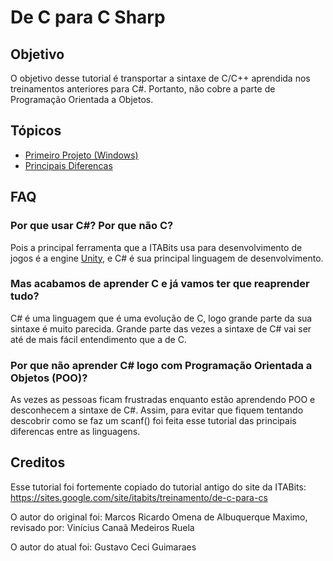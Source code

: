 # De C para C Sharp

## Objetivo
O objetivo desse tutorial é transportar a sintaxe de C/C++ aprendida nos treinamentos anteriores para C#. Portanto, não cobre a parte de Programação Orientada a Objetos.

## Tópicos
* [Primeiro Projeto (Windows)](Primeiro-Projeto-(Windows).md)
* [Principais Diferencas](Principais-Diferencas.md)

## FAQ

### Por que usar C#? Por que não C?
Pois a principal ferramenta que a ITABits usa para desenvolvimento de jogos é a engine [Unity](https://unity3d.com/), e C# é sua principal linguagem de desenvolvimento.

### Mas acabamos de aprender C e já vamos ter que reaprender tudo?
C# é uma linguagem que é uma evolução de C, logo grande parte da sua sintaxe é muito parecida. Grande parte das vezes a sintaxe de C# vai ser até de mais fácil entendimento que a de C.

### Por que não aprender C# logo com Programação Orientada a Objetos (POO)?
As vezes as pessoas ficam frustradas enquanto estão aprendendo POO e desconhecem a sintaxe de C#. Assim, para evitar que fiquem tentando descobrir como se faz um scanf() foi feita esse tutorial das principais diferencas entre as linguagens.

## Creditos

Esse tutorial foi fortemente copiado do tutorial antigo do site da ITABits: https://sites.google.com/site/itabits/treinamento/de-c-para-cs

O autor do original foi: Marcos Ricardo Omena de Albuquerque Maximo, revisado por: Vinícius Canaã Medeiros Ruela

O autor do atual foi: Gustavo Ceci Guimaraes
